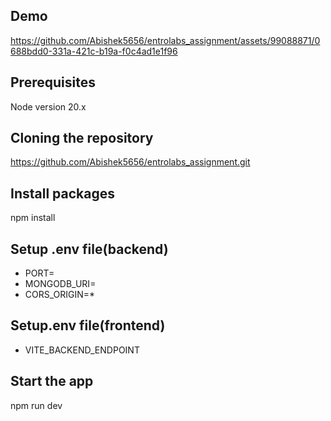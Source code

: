 
## Demo
https://github.com/Abishek5656/entrolabs_assignment/assets/99088871/0688bdd0-331a-421c-b19a-f0c4ad1e1f96
## Prerequisites
 Node version 20.x
## Cloning the repository

https://github.com/Abishek5656/entrolabs_assignment.git
## Install packages

npm install
## Setup .env file(backend)
- PORT=
- MONGODB_URI=
- CORS_ORIGIN=*
## Setup.env file(frontend)
- VITE_BACKEND_ENDPOINT
## Start the app

npm run dev

